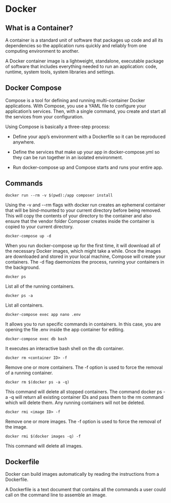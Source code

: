 # Docker

## What is a Container?

A container is a standard unit of software that packages up code and all its dependencies so the application runs quickly and reliably from one computing environment to another.

A Docker container image is a lightweight, standalone, executable package of software that includes everything needed to run an application: code, runtime, system tools, system libraries and settings.

## Docker Compose

Compose is a tool for defining and running multi-container Docker applications. With Compose, you use a YAML file to configure your application’s services. Then, with a single command, you create and start all the services from your configuration.

Using Compose is basically a three-step process:

- Define your app’s environment with a Dockerfile so it can be reproduced anywhere.

- Define the services that make up your app in docker-compose.yml so they can be run together in an isolated environment.

- Run docker-compose up and Compose starts and runs your entire app.

## Commands

```shell
docker run --rm -v $(pwd):/app composer install
```

Using the -v and --rm flags with docker run creates an ephemeral container that will be bind-mounted to your current directory before being removed. This will copy the contents of your directory to the container and also ensure that the vendor folder Composer creates inside the container is copied to your current directory.

```shell
docker-compose up -d
```

When you run docker-compose up for the first time, it will download all of the necessary Docker images, which might take a while. Once the images are downloaded and stored in your local machine, Compose will create your containers. The -d flag daemonizes the process, running your containers in the background.

```shell
docker ps
```

List all of the running containers.

```shell
docker ps -a
```

List all containers.

```shell
docker-compose exec app nano .env
```

It allows you to run specific commands in containers. In this case, you are opening the file .env inside the app container for editing.

```shell
docker-compose exec db bash
```

It executes an interactive bash shell on the db container.

```shell
docker rm <container ID> -f
```

Remove one or more containers. The -f option is used to force the removal of a running container.

```shell
docker rm $(docker ps -a -q)
```

This command will delete all stopped containers. The command docker ps -a -q will return all existing container IDs and pass them to the rm command which will delete them. Any running containers will not be deleted.

```shell
docker rmi <image ID> -f
```

Remove one or more images. The -f option is used to force the removal of the image.

```shell
docker rmi $(docker images -q) -f
```

This command will delete all images.

## Dockerfile

Docker can build images automatically by reading the instructions from a Dockerfile.

A Dockerfile is a text document that contains all the commands a user could call on the command line to assemble an image.
